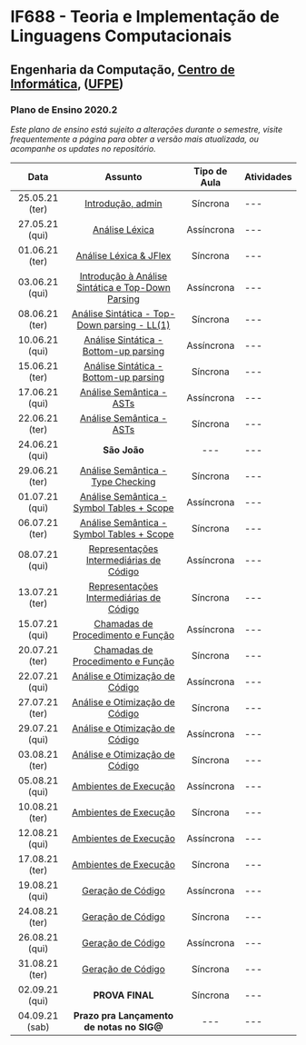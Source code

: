 # IF688 - Teoria e Implementação de Linguagens Computacionais

## Engenharia da Computação, [Centro de Informática](http://www.cin.ufpe.br), ([UFPE](http://www.ufpe.br))

### Plano de Ensino 2020.2

*Este plano de ensino está sujeito a alterações durante o semestre, visite frequentemente a página para obter a versão mais atualizada, ou acompanhe os updates no repositório.*

| Data | Assunto | Tipo de Aula | Atividades |
|:----:|:----------------------:|:----------------------:|:----------------------|
| 25.05.21 (ter) | [Introdução, admin](2021-05-25.md) | Síncrona | --- |
| 27.05.21 (qui) | [Análise Léxica](2021-05-27.md) | Assíncrona | --- |
| 01.06.21 (ter) | [Análise Léxica & JFlex](2021-06-01.md) | Síncrona | --- |
| 03.06.21 (qui) | [Introdução à Análise Sintática e Top-Down Parsing](2021-06-03.md) | Assíncrona | --- |
| 08.06.21 (ter) | [Análise Sintática - Top-Down parsing - LL(1)](2021-06-08.md) | Síncrona | --- |
| 10.06.21 (qui) | [Análise Sintática - Bottom-up parsing](2021-06-10.md) | Assíncrona | --- |
| 15.06.21 (ter) | [Análise Sintática - Bottom-up parsing](2021-06-15.md) | Síncrona | --- |
| 17.06.21 (qui) | [Análise Semântica - ASTs](2021-06-17.md) | Assíncrona | --- |
| 22.06.21 (ter) | [Análise Semântica - ASTs](2021-06-22.md) | Síncrona | --- |
| 24.06.21 (qui) | **São João** | --- | --- |
| 29.06.21 (ter) | [Análise Semântica - Type Checking](2021-06-29.md) | Síncrona | --- |
| 01.07.21 (qui) | [Análise Semântica - Symbol Tables + Scope](2021-07-01.md) | Assíncrona | --- |
| 06.07.21 (ter) | [Análise Semântica - Symbol Tables + Scope](2021-07-06.md) | Síncrona | --- |
| 08.07.21 (qui) | [Representações Intermediárias de Código](2021-07-08.md) | Assíncrona | --- |
| 13.07.21 (ter) | [Representações Intermediárias de Código](2021-07-13.md) | Síncrona | --- |
| 15.07.21 (qui) | [Chamadas de Procedimento e Função](2021-07-15.md) | Assíncrona | --- |
| 20.07.21 (ter) | [Chamadas de Procedimento e Função](2021-07-20.md) | Síncrona | --- |
| 22.07.21 (qui) | [Análise e Otimização de Código](2021-07-22.md) | Assíncrona | --- |
| 27.07.21 (ter) | [Análise e Otimização de Código](2021-07-27.md) | Síncrona | --- |
| 29.07.21 (qui) | [Análise e Otimização de Código](2021-07-29.md) | Assíncrona | --- |
| 03.08.21 (ter) | [Análise e Otimização de Código](2021-08-03.md) | Síncrona | --- |
| 05.08.21 (qui) | [Ambientes de Execução](2021-08-05.md) | Assíncrona | --- |
| 10.08.21 (ter) | [Ambientes de Execução](2021-08-10.md) | Síncrona | --- |
| 12.08.21 (qui) | [Ambientes de Execução](2021-08-12.md) | Assíncrona | --- |
| 17.08.21 (ter) | [Ambientes de Execução](2021-08-17.md) | Síncrona | --- |
| 19.08.21 (qui) | [Geração de Código](2021-08-19.md) | Assíncrona | --- |
| 24.08.21 (ter) | [Geração de Código](2021-08-24.md) | Síncrona | --- |
| 26.08.21 (qui) | [Geração de Código](2021-08-26.md) | Assíncrona | --- |
| 31.08.21 (ter) | [Geração de Código](2021-08-31.md) | Síncrona | --- |
| 02.09.21 (qui) | **PROVA FINAL** | Síncrona | --- |
| 04.09.21 (sab) | **Prazo pra Lançamento de notas no SIG@** | --- | --- |
